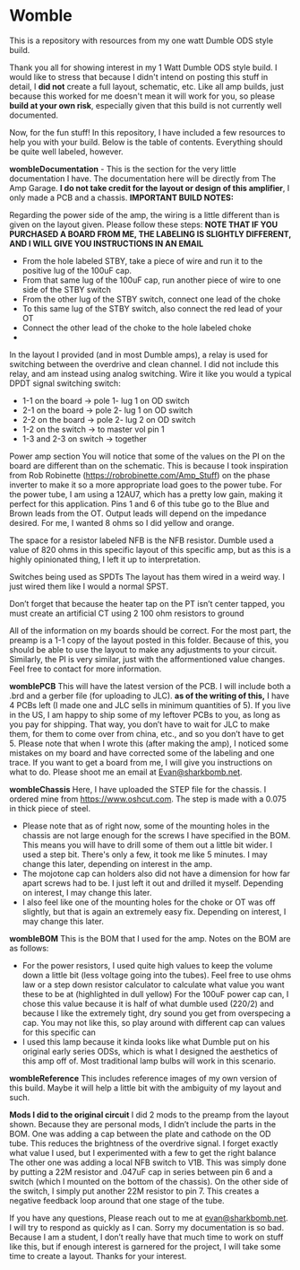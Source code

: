 # Womble
This is a repository with resources from my one watt Dumble ODS style build. 

Thank you all for showing interest in my 1 Watt Dumble ODS style build. I would like to stress that because I didn't intend on posting this stuff in detail, I **did not** create a full layout, schematic, etc. Like all amp builds, just because this worked for me doesn't mean it will work for you, so please **build at your own risk**, especially given that this build is not currently well documented. 

Now, for the fun stuff! In this repository, I have included a few resources to help you with your build. Below is the table of contents. Everything should be quite well labeled, however. 

**wombleDocumentation** - This is the section for the very little documentation I have. The documentation here will be directly from The Amp Garage. **I do not take credit for the layout or design of this amplifier**, I only made a PCB and a chassis. **IMPORTANT BUILD NOTES:** 

Regarding the power side of the amp, the wiring is a little different than is given on the layout given. Please follow these steps: **NOTE THAT IF YOU PURCHASED A BOARD FROM ME, THE LABELING IS SLIGHTLY DIFFERENT, AND I WILL GIVE YOU INSTRUCTIONS IN AN EMAIL**
* From the hole labeled STBY, take a piece of wire and run it to the positive lug of the 100uF cap. 
* From that same lug of the 100uF cap, run another piece of wire to one side of the STBY switch
* From the other lug of the STBY switch, connect one lead of the choke 
* To this same lug of the STBY switch, also connect the red lead of your OT
* Connect the other lead of the choke to the hole labeled choke
* 
In the layout I provided (and in most Dumble amps), a relay is used for switching between the overdrive and clean channel. I did not include this relay, and am instead using analog switching. Wire it like you would a typical DPDT signal switching switch: 
* 1-1 on the board → pole 1- lug 1 on OD switch
* 2-1 on the board → pole 2- lug 1 on OD switch
* 2-2 on the board → pole 2- lug 2 on OD switch
* 1-2 on the switch → to master vol pin 1
* 1-3 and 2-3 on switch → together

Power amp section
You will notice that some of the values on the PI on the board are different than on the schematic. This is because I took inspiration from Rob Robinette (https://robrobinette.com/Amp_Stuff) on the phase inverter to make it so a more appropriate load goes to the power tube. For the power tube, I am using a 12AU7, which has a pretty low gain, making it perfect for this application. Pins 1 and 6 of this tube go to the Blue and Brown leads from the OT. Output leads will depend on the impedance desired. For me, I wanted 8 ohms so I did yellow and orange. 

The space for a resistor labeled NFB is the NFB resistor. Dumble used a value of 820 ohms in this specific layout of this specific amp, but as this is a highly opinionated thing, I left it up to interpretation. 

Switches being used as SPDTs
The layout has them wired in a weird way. I just wired them like I would a normal SPST.

Don’t forget that because the heater tap on the PT isn’t center tapped, you must create an artificial CT using 2 100 ohm resistors to ground

All of the information on my boards should be correct. For the most part, the preamp is a 1-1 copy of the layout posted in this folder. Because of this, you should be able to use the layout to make any adjustments to your circuit. Similarly, the PI is very similar, just with the afformentioned value changes. Feel free to contact for more information. 

**womblePCB**
This will have the latest version of the PCB. I will include both a .brd and a gerber file (for uploading to JLC). 
**as of the writing of this,** I have 4 PCBs left (I made one and JLC sells in minimum quantities of 5). If you live in the US, I am happy to ship some of my leftover PCBs to you, as long as you pay for shipping. That way, you don’t have to wait for JLC to make them, for them to come over from china, etc., and so you don’t have to get 5. Please note that when I wrote this (after making the amp), I noticed some mistakes on my board and have corrected some of the labeling and one trace. If you want to get a board from me, I will give you instructions on what to do. Please shoot me an email at Evan@sharkbomb.net. 

**wombleChassis**
Here, I have uploaded the STEP file for the chassis. I ordered mine from https://www.oshcut.com. The step is made with a 0.075 in thick piece of steel. 

* Please note that as of right now, some of the mounting holes in the chassis are not large enough for the screws I have specified in the BOM. This means you will have to drill some of them out a little bit wider. I used a step bit. There's only a few, it took me like 5 minutes. I may change this later, depending on interest in the amp. 
* The mojotone cap can holders also did not have a dimension for how far apart screws had to be. I just left it out and drilled it myself. Depending on interest, I may change this later.  
* I also feel like one of the mounting holes for the choke or OT was off slightly, but that is again an extremely easy fix. Depending on interest, I may change this later.  


**wombleBOM**
This is the BOM that I used for the amp. Notes on the BOM are as follows:
* For the power resistors, I used quite high values to keep the volume down a little bit (less voltage going into the tubes). Feel free to use ohms law or a step down resistor calculator to calculate what value you want these to be at (highlighted in dull yellow)
For the 100uF power cap can, I chose this value because it is half of what dumble used (220/2) and because I like the extremely tight, dry sound you get from overspecing a cap. You may not like this, so play around with different cap can values for this specific can
* I used this lamp because it kinda looks like what Dumble put on his original early series ODSs, which is what I designed the aesthetics of this amp off of. Most traditional lamp bulbs will work in this scenario.

**wombleReference**
This includes reference images of my own version of this build. Maybe it will help a little bit with the ambiguity of my layout and such. 


**Mods I did to the original circuit**
I did 2 mods to the preamp from the layout shown. Because they are personal mods, I didn’t include the parts in the BOM. 
One was adding a cap between the plate and cathode on the OD tube. This reduces the brightness of the overdrive signal. I forget exactly what value I used, but I experimented with a few to get the right balance 
The other one was adding a local NFB switch to V1B. This was simply done by putting a 22M resistor and .047uF cap in series between pin 6 and a switch (which I mounted on the bottom of the chassis). On the other side of the switch, I simply put another 22M resistor to pin 7. This creates a negative feedback loop around that one stage of the tube. 

If you have any questions, Please reach out to me at evan@sharkbomb.net. I will try to respond as quickly as I can. Sorry my documentation is so bad. Because I am a student, I don’t really have that much time to work on stuff like this, but if enough interest is garnered for the project, I will take some time to create a layout. Thanks for your interest. 
